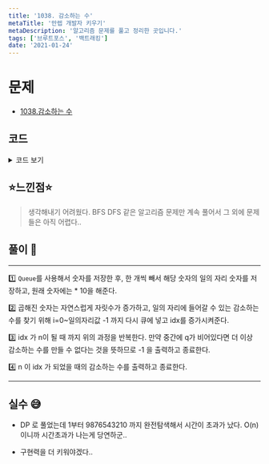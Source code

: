 ```yaml
---
title: '1038. 감소하는 수'
metaTitle: '만렙 개발자 키우기'
metaDescription: '알고리즘 문제를 풀고 정리한 곳입니다.'
tags: ['브루트포스', '백트래킹']
date: '2021-01-24'
---
```


# 문제
- [1038.감소하는 수](https://www.acmicpc.net/problem/1038)

## 코드

<details><summary> 코드 보기 </summary>


``` java
import java.util.LinkedList;
import java.util.Queue;
import java.util.Scanner;
public class Q1038 {
    public static void main(String[] args) {
        Scanner sc = new Scanner(System.in);
        int n = sc.nextInt(), idx = 9;
        Queue<Long> q = new LinkedList<>();
        for (long i = 1; i < 10; i++) q.add(i);
        if(n < 10) System.out.println(n);
        else{
            while(idx < n){
                if(q.isEmpty()){
                    System.out.println(-1);
                    break;
                }
                long num = q.poll();
                for (int i = 0; i < num%10; i++) {
                    q.add(num * 10 + i);
                    idx += 1;
                    if(idx == n){
                        System.out.println(num * 10 + i);
                        return;
                    }
                }
            }
        }
    }
}

```

</details>

## ⭐️느낀점⭐️
> 생각해내기 어려웠다. BFS DFS 같은 알고리즘 문제만 계속 풀어서 그 외에 문제들은 아직 어렵다..

## 풀이 📣
<hr/>

1️⃣ `Queue`를 사용해서 숫자를 저장한 후, 한 개씩 빼서 해당 숫자의 일의 자리 숫자를 저장하고, 원래 숫자에는 * 10을 해준다.

2️⃣ 곱해진 숫자는 자연스럽게 자릿수가 증가하고, 일의 자리에 들어갈 수 있는 감소하는 수를 찾기 위해 i=0~일의자리값 -1 까지 다시 큐에 넣고 idx를 증가시켜준다.

3️⃣ idx 가 n이 될 때 까지 위의 과정을 반복한다. 만약 중간에 q가 비어있다면 더 이상 감소하는 수를 만들 수 없다는 것을 뜻하므로 -1 을 출력하고 종료한다.

4️⃣ n 이 idx 가 되었을 때의 감소하는 수를 출력하고 종료한다.

<hr/>

## 실수 😅
- DP 로 풀었는데 1부터 9876543210 까지 완전탐색해서 시간이 초과가 났다. O(n) 이니까 시간초과가 나는게 당연하군..


- 구현력을 더 키워야겠다..

